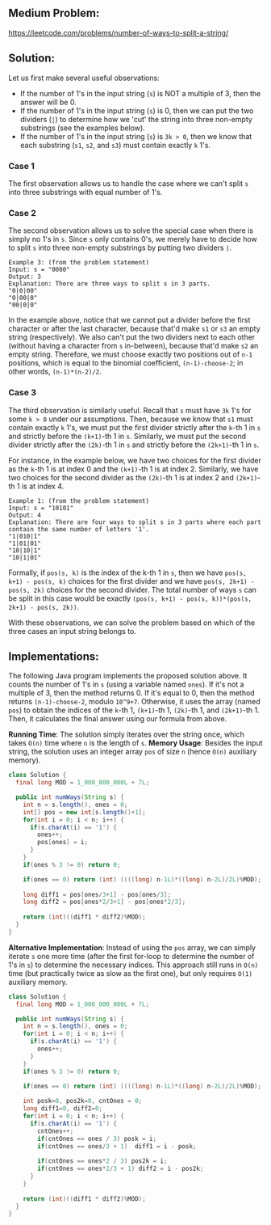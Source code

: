 
## Medium Problem: 

https://leetcode.com/problems/number-of-ways-to-split-a-string/

## Solution:

Let us first make several useful observations:
 - If the number of 1's in the input string (`s`) is NOT a multiple of 3, then the answer will be 0.
 - If the number of 1's in the input string (`s`) is 0, then we can put the two dividers (`|`) to determine how we 'cut' the string into three non-empty substrings (see the examples below).
 - If the number of 1's in the input string (`s`) is `3k > 0`, then we know that each substring (`s1`, `s2`, and `s3`) must contain exactly `k` 1's.

### Case 1
The first observation allows us to handle the case where we can't split `s` into three substrings with equal number of 1's.

### Case 2
The second observation allows us to solve the special case when there is simply no 1's in `s`.
Since `s` only contains 0's, we merely have to decide how to split `s` into three non-empty substrings by putting two dividers `|`.
```
Example 3: (from the problem statement)
Input: s = "0000"
Output: 3
Explanation: There are three ways to split s in 3 parts.
"0|0|00"
"0|00|0"
"00|0|0"
```
In the example above, notice that we cannot put a divider before the first character or after the last character, 
because that'd make `s1` or `s3` an empty string (respectively). 
We also can't put the two dividers next to each other (without having a character from `s` in-between), because that'd make `s2` an empty string.
Therefore, we must choose exactly two positions out of `n-1` positions, which is equal to the binomial coefficient, `(n-1)-choose-2`; 
in other words, `(n-1)*(n-2)/2`.

### Case 3
The third observation is similarly useful.
Recall that `s` must have `3k` 1's for some `k > 0` under our assumptions.
Then, because we know that `s1` must contain exactly `k` 1's, 
we must put the first divider strictly after the `k`-th 1 in `s` and strictly before the `(k+1)`-th 1 in `s`.
Similarly, we must put the second divider strictly after the `(2k)`-th 1 in `s` and strictly before the `(2k+1)`-th 1 in `s`.

For instance, in the example below, we have two choices for the first divider as the `k`-th 1 is at index 0 and the `(k+1)`-th 1 is at index 2.
Similarly, we have two choices for the second divider as the `(2k)`-th 1 is at index 2 and `(2k+1)`-th 1 is at index 4.
```
Example 1: (from the problem statement)
Input: s = "10101"
Output: 4
Explanation: There are four ways to split s in 3 parts where each part contain the same number of letters '1'.
"1|010|1"
"1|01|01"
"10|10|1"
"10|1|01"
```
Formally, if `pos(s, k)` is the index of the k-th 1 in `s`, 
then we have `pos(s, k+1) - pos(s, k)` choices for the first divider
and we have `pos(s, 2k+1) - pos(s, 2k)` choices for the second divider.
The total number of ways `s` can be split in this case would be exactly
`(pos(s, k+1) - pos(s, k))*(pos(s, 2k+1) - pos(s, 2k))`.

With these observations, we can solve the problem based on which of the three cases an input string belongs to.

## Implementations:

The following Java program implements the proposed solution above.
It counts the number of 1's in `s` (using a variable named `ones`).
If it's not a multiple of 3, then the method returns 0.
If it's equal to 0, then the method returns `(n-1)-choose-2`, modulo `10^9+7`.
Otherwise, it uses the array (named `pos`) to obtain the indices of the `k`-th 1, `(k+1)`-th 1, `(2k)`-th 1, and `(2k+1)`-th 1.
Then, it calculates the final answer using our formula from above.

**Running Time**: The solution simply iterates over the string once, which takes `O(n)` time where `n` is the length of `s`.
**Memory Usage**: Besides the input string, the solution uses an integer array `pos` of size `n` (hence `O(n)` auxiliary memory).

```java
class Solution {
  final long MOD = 1_000_000_000L + 7L;

  public int numWays(String s) {
    int n = s.length(), ones = 0;
    int[] pos = new int[s.length()+1];
    for(int i = 0; i < n; i++) {
      if(s.charAt(i) == '1') {
        ones++;
        pos[ones] = i;
      }
    }
    if(ones % 3 != 0) return 0;

    if(ones == 0) return (int) ((((long) n-1L)*((long) n-2L)/2L)%MOD);
    
    long diff1 = pos[ones/3+1] - pos[ones/3];
    long diff2 = pos[ones*2/3+1] - pos[ones*2/3];
    
    return (int)((diff1 * diff2)%MOD);
  }
}
```

**Alternative Implementation**: Instead of using the `pos` array, 
we can simply iterate `s` one more time (after the first for-loop to determine the number of 1's in `s`) 
to determine the necessary indices. 
This approach still runs in `O(n)` time (but practically twice as slow as the first one), but only requires `O(1)` auxiliary memory.

```java
class Solution {
  final long MOD = 1_000_000_000L + 7L;

  public int numWays(String s) {
    int n = s.length(), ones = 0;
    for(int i = 0; i < n; i++) {
      if(s.charAt(i) == '1') {
        ones++;
      }
    }
    if(ones % 3 != 0) return 0;

    if(ones == 0) return (int) ((((long) n-1L)*((long) n-2L)/2L)%MOD);
    
    int posk=0, pos2k=0, cntOnes = 0;
    long diff1=0, diff2=0;
    for(int i = 0; i < n; i++) {
      if(s.charAt(i) == '1') {
        cntOnes++;
        if(cntOnes == ones / 3) posk = i;
        if(cntOnes == ones/3 + 1)  diff1 = i - posk;
        
        if(cntOnes == ones*2 / 3) pos2k = i;
        if(cntOnes == ones*2/3 + 1) diff2 = i - pos2k;
      }
    }
    
    return (int)((diff1 * diff2)%MOD);
  }
}
```

